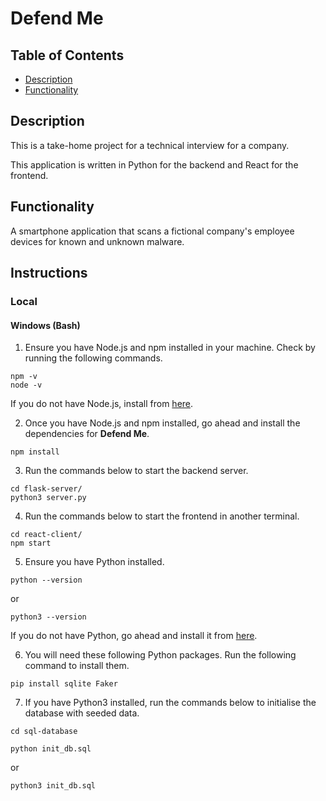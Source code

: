 # Defend Me

## Table of Contents

- [Description](#description)
- [Functionality](#functionality)


## Description

This is a take-home project for a technical interview for a company.

This application is written in Python for the backend and React for the frontend.

## Functionality

A smartphone application that scans a fictional company's employee devices for known and unknown malware.

## Instructions

### Local

#### Windows (Bash)

1. Ensure you have Node.js and npm installed in your machine. Check by running the following commands.

```
npm -v
node -v
```

If you do not have Node.js, install from [here](https://nodejs.org/en/download).

2. Once you have Node.js and npm installed, go ahead and install the dependencies for **Defend Me**.

```
npm install
```

3. Run the commands below to start the backend server.

```
cd flask-server/
python3 server.py
```

4. Run the commands below to start the frontend in another terminal.

```
cd react-client/
npm start
```

5. Ensure you have Python installed.

```
python --version
```

or

```
python3 --version
```

If you do not have Python, go ahead and install it from [here](https://www.python.org/).

6. You will need these following Python packages. Run the following command to install them.

```
pip install sqlite Faker
```

7. If you have Python3 installed, run the commands below to initialise the database with seeded data.

```
cd sql-database
```

```
python init_db.sql
```

or

```
python3 init_db.sql
```

